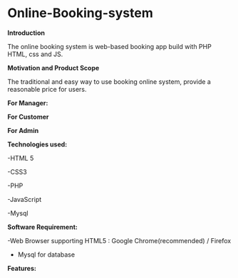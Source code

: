 # Online-Booking-system

**Introduction**

The online booking system is web-based booking app build with PHP HTML, css and JS.

**Motivation and Product Scope**

The traditional and easy way to use booking online system, provide a reasonable price for users.

**For Manager:**


**For Customer**


**For Admin**


**Technologies used:**

-HTML 5

-CSS3

-PHP

-JavaScript

-Mysql

**Software Requirement:**

-Web Browser supporting HTML5 : Google Chrome(recommended) / Firefox
 - Mysql for database
 
**Features:**

